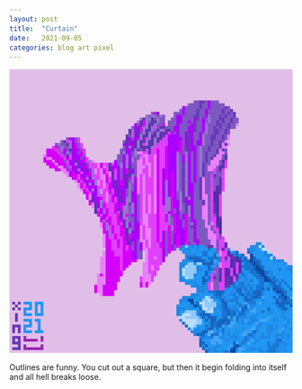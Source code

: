 ```yaml
---
layout: post
title:  "Curtain"
date:   2021-09-05
categories: blog art pixel
---
```


![Mie scattering](/media/curtain-w1000.png)

Outlines are funny. You cut out a square, but then it begin folding into itself and all hell breaks loose.

